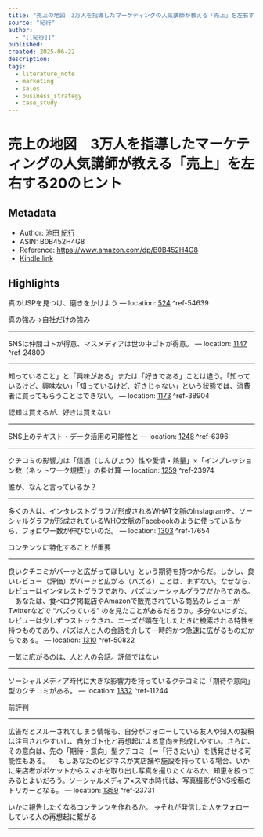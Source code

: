 ```yaml
---
title: "売上の地図　3万人を指導したマーケティングの人気講師が教える「売上」を左右する20のヒント"
source: "紀行"
author:
  - "[[紀行]]"
published: 
created: 2025-06-22
description: 
tags:
  - literature_note
  - marketing
  - sales
  - business_strategy
  - case_study
---
```

# 売上の地図　3万人を指導したマーケティングの人気講師が教える「売上」を左右する20のヒント
## Metadata
* Author: [池田 紀行](https://www.amazon.comundefined)
* ASIN: B0B452H4G8
* Reference: https://www.amazon.com/dp/B0B452H4G8
* [Kindle link](kindle://book?action=open&asin=B0B452H4G8)

## Highlights
真のUSPを見つけ、磨きをかけよう — location: [524](kindle://book?action=open&asin=B0B452H4G8&location=524) ^ref-54639

真の強み→自社だけの強み

---
SNSは仲間ゴトが得意、マスメディアは世の中ゴトが得意。 — location: [1147](kindle://book?action=open&asin=B0B452H4G8&location=1147) ^ref-24800

---
知っていること」と「興味がある」または「好きである」ことは違う。「知っているけど、興味ない」「知っているけど、好きじゃない」という状態では、消費者に買ってもらうことはできない。 — location: [1173](kindle://book?action=open&asin=B0B452H4G8&location=1173) ^ref-38904

認知は買えるが、好きは買えない

---
SNS上のテキスト・データ活用の可能性と — location: [1248](kindle://book?action=open&asin=B0B452H4G8&location=1248) ^ref-6396

---
クチコミの影響力は「信憑（しんぴょう）性や愛情・熱量」×「インプレッション数（ネットワーク規模）」の掛け算 — location: [1259](kindle://book?action=open&asin=B0B452H4G8&location=1259) ^ref-23974

誰が、なんと言っているか？

---
多くの人は、インタレストグラフが形成されるWHAT文脈のInstagramを、ソーシャルグラフが形成されているWHO文脈のFacebookのように使っているから、フォロワー数が伸びないのだ。 — location: [1303](kindle://book?action=open&asin=B0B452H4G8&location=1303) ^ref-17654

コンテンツに特化することが重要

---
良いクチコミがバーッと広がってほしい」という期待を持つからだ。しかし、良いレビュー（評価）がバーッと広がる（バズる）ことは、まずない。なぜなら、レビューはインタレストグラフであり、バズはソーシャルグラフだからである。 　あなたは、食べログ掲載店やAmazonで販売されている商品のレビューがTwitterなどで “バズっている” のを見たことがあるだろうか。多分ないはずだ。レビューは少しずつストックされ、ニーズが顕在化したときに検索される特性を持つものであり、バズは人と人の会話を介して一時的かつ急速に広がるものだからである。 — location: [1310](kindle://book?action=open&asin=B0B452H4G8&location=1310) ^ref-50822

一気に広がるのは、人と人の会話。評価ではない

---
ソーシャルメディア時代に大きな影響力を持っているクチコミに「期待や意向」型のクチコミがある。 — location: [1332](kindle://book?action=open&asin=B0B452H4G8&location=1332) ^ref-11244

前評判

---
広告だとスルーされてしまう情報も、自分がフォローしている友人や知人の投稿は注目されやすいし、自分ゴト化と再想起による意向を形成しやすい。さらに、その意向は、先の「期待・意向」型クチコミ（＝「行きたい」）を誘発させる可能性もある。 　もしあなたのビジネスが実店舗や施設を持っている場合、いかに来店者がポケットからスマホを取り出し写真を撮りたくなるか、知恵を絞ってみるとよいだろう。ソーシャルメディア×スマホ時代は、写真撮影がSNS投稿のトリガーとなる。 — location: [1359](kindle://book?action=open&asin=B0B452H4G8&location=1359) ^ref-23731

いかに報告したくなるコンテンツを作れるか。
→それが発信した人をフォローしている人の再想起に繋がる

---
